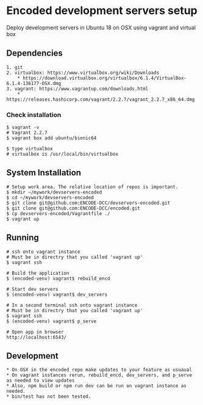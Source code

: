 Encoded development servers setup
=================================
Deploy development servers in Ubuntu 18 on OSX using vagrant and virtual box


## Dependencies
    1. git
    2. virtualbox: https://www.virtualbox.org/wiki/Downloads
        * https://download.virtualbox.org/virtualbox/6.1.4/VirtualBox-6.1.4-136177-OSX.dmg
    3. vagrant: https://www.vagrantup.com/downloads.html
        * https://releases.hashicorp.com/vagrant/2.2.7/vagrant_2.2.7_x86_64.dmg

### Check installation
    $ vagrant -v
    # Vagrant 2.2.7
    $ vagrant box add ubuntu/bionic64

    $ type virtualbox
    # virtualbox is /usr/local/bin/virtualbox

## System Installation
    # Setup work area. The relative location of repos is important.
    $ mkdir ~/mywork/devservers-encoded
    $ cd ~/mywork/devservers-encoded
    $ git clone git@github.com:ENCODE-DCC/devservers-encoded.git
    $ git clone git@github.com:ENCODE-DCC/encoded.git
    $ cp devservers-encoded/Vagrantfile ./
    $ vagrant up

## Running
    # ssh onto vagrant instance
    # Must be in directry that you called 'vagrant up'
    $ vagrant ssh

    # Build the application
    $ (encoded-venv) vagrant$ rebuild_encd

    # Start dev servers
    $ (encoded-venv) vagrant$ dev_servers

    # In a second terminal ssh onto vagrant instance
    # Must be in directry that you called 'vagrant up'
    $ vagrant ssh
    $ (encoded-venv) vagrant$ p_serve

    # Open app in browser
    http://localhost:6543/

## Development
    * On OSX in the encoded repo make updates to your feature as usuaual
    * On vagrant instances rerun, rebuild_encd, dev_servers, and p_serve as needed to view updates
    * Also, npm build or npm run dev can be run on vagrant instance as needed.
    * bin/test has not been tested.
